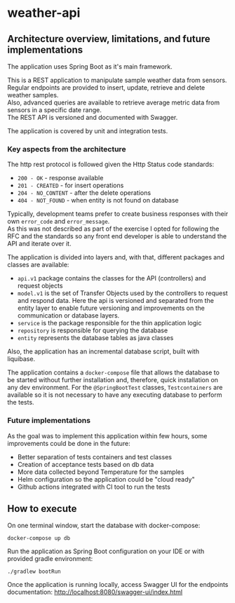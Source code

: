 # weather-api

## Architecture overview, limitations, and future implementations

The application uses Spring Boot as it's main framework.

This is a REST application to manipulate sample weather data from sensors. <br>
Regular endpoints are provided to insert, update, retrieve and delete weather samples. <br>
Also, advanced queries are available to retrieve average metric data from sensors in a specific date range.
<br>
The REST API is versioned and documented with Swagger.

The application is covered by unit and integration tests.

### Key aspects from the architecture
The http rest protocol is followed given the Http Status code standards:

* `200 - OK` - response available
* `201 - CREATED` - for insert operations
* `204 - NO_CONTENT` - after the delete operations
* `404 - NOT_FOUND` - when entity is not found on database

Typically, development teams prefer to create business responses with their own `error_code` and `error_message`. <br/>
As this was not described as part of the exercise I opted for following the RFC and the standards so any front end
developer is able to understand the API and iterate over it.  

The application is divided into layers and, with that, different packages and classes are available:

* `api.v1` package contains the classes for the API (controllers) and request objects
* `model.v1` is the set of Transfer Objects used by the controllers to request and respond data. 
Here the api is versioned and separated from the entity layer to enable future versioning and improvements on the 
communication or database layers.
* `service` is the package responsible for the thin application logic
* `repository` is responsible for querying the database
* `entity` represents the database tables as java classes

Also, the application has an incremental database script, built with liquibase.

The application contains a `docker-compose` file that allows the database to be started without further installation and, 
therefore, quick installation on any dev environment. 
For the `@SpringBootTest` classes, `Testcontainers` are available so it is not necessary to have 
any executing database to perform the tests.

### Future implementations

As the goal was to implement this application within few hours, some improvements could be done in the future:
* Better separation of tests containers and test classes
* Creation of acceptance tests based on db data
* More data collected beyond Temperature for the samples 
* Helm configuration so the application could be "cloud ready"
* Github actions integrated with CI tool to run the tests

## How to execute

On one terminal window, start the database with docker-compose:

`docker-compose up db`

Run the application as Spring Boot configuration on your IDE or with provided gradle environment:

`./gradlew bootRun`

Once the application is running locally, access Swagger UI for the endpoints documentation:
[http://localhost:8080/swagger-ui/index.html](http://localhost:8080/swagger-ui/index.html#)

